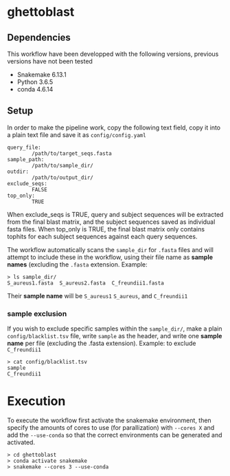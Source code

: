 # ghettoblast

## Dependencies
This workflow have been developped with the following versions, previous versions have not been tested
* Snakemake 6.13.1
* Python 3.6.5
* conda 4.6.14

## Setup
In order to make the pipeline work, copy the following text field, copy it into a plain text file and save it as `config/config.yaml`
```
query_file:
        /path/to/target_seqs.fasta
sample_path:
        /path/to/sample_dir/
outdir:
        /path/to/output_dir/
exclude_seqs:
        FALSE
top_only:
        TRUE

```
When exclude_seqs is TRUE, query and subject sequences will be extracted from the final blast matrix, and the subject sequences saved as individual fasta files.
When top_only is TRUE, the final blast matrix only contains tophits for each subject sequences against each query sequences.

The workflow automatically scans the `sample_dir` for `.fasta` files and will attempt to include these in the workflow, using their file name as **sample names** (excluding the  `.fasta` extension. 
Example:

```
> ls sample_dir/
S_aureus1.fasta  S_aureus2.fasta  C_freundii1.fasta
```

Their **sample name** will be `S_aureus1` `S_aureus`, and `C_freundii1`

### sample exclusion
If you wish to exclude specific samples within the `sample_dir/`, make a plain `config/blacklist.tsv` file, write `sample` as the header, and write one **sample name**  per file (excluding the .fasta extension).
Example: to exclude `C_freundii1`

```
> cat config/blacklist.tsv
sample
C_freundii1
```

# Execution
To execute the workflow first activate the snakemake environment, then specify the amounts of cores to use (for parallization) with `--cores X` and add the `--use-conda` so that the correct environments can be generated and activated. 
```
> cd ghettoblast
> conda activate snakemake
> snakemake --cores 3 --use-conda
```
